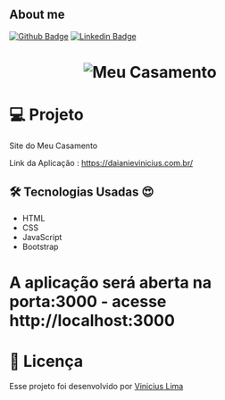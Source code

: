 ## About me

[![Github Badge](https://img.shields.io/badge/-Github-000?style=flat-square&logo=Github&logoColor=white&link=https://github.com/ViniciusLima7)](https://github.com/ViniciusLima7)
[![Linkedin Badge](https://img.shields.io/badge/-LinkedIn-blue?style=flat-square&logo=Linkedin&logoColor=white&link=https://www.linkedin.com/in/marcos-vinicius-lima/)](https://www.linkedin.com/in/marcos-vinicius-lima/)

<h1 align="center">
    <img alt="Meu Casamento" title="Projeto" src="https://github.com/ViniciusLima7/Site-Casamentof/blob/master/images/capagithub.png" />
</h1>

# 💻 Projeto

Site do Meu Casamento

Link da Aplicação : https://daianievinicius.com.br/

## 🛠 Tecnologias Usadas :heart_eyes:

- HTML
- CSS
- JavaScript
- Bootstrap




# A aplicação será aberta na porta:3000 - acesse http://localhost:3000

# 📝 Licença

Esse projeto foi desenvolvido por [Vinicius Lima](https://www.linkedin.com/in/marcos-vinicius-lima/)